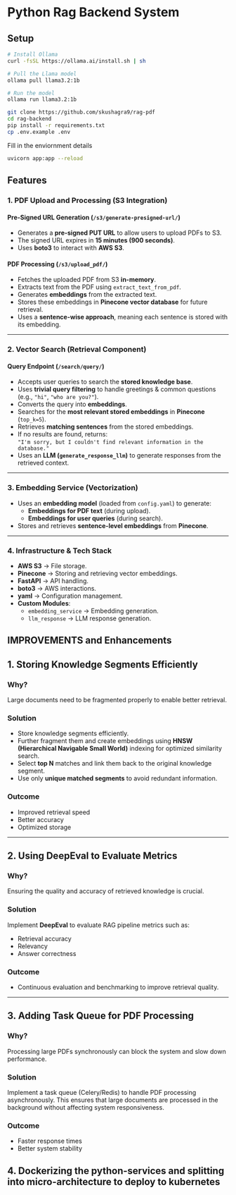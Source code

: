 # Python Rag Backend System

## Setup
```sh
# Install Ollama
curl -fsSL https://ollama.ai/install.sh | sh  

# Pull the Llama model
ollama pull llama3.2:1b

# Run the model
ollama run llama3.2:1b
```

```sh
git clone https://github.com/skushagra9/rag-pdf
cd rag-backend
pip install -r requirements.txt 
cp .env.example .env
```

Fill in the enviornment details

```sh 
uvicorn app:app --reload
```


## Features

### **1. PDF Upload and Processing (S3 Integration)**

#### **Pre-Signed URL Generation (`/s3/generate-presigned-url/`)**
- Generates a **pre-signed PUT URL** to allow users to upload PDFs to S3.
- The signed URL expires in **15 minutes (900 seconds)**.
- Uses **boto3** to interact with **AWS S3**.

#### **PDF Processing (`/s3/upload_pdf/`)**
- Fetches the uploaded PDF from S3 **in-memory**.
- Extracts text from the PDF using `extract_text_from_pdf`.
- Generates **embeddings** from the extracted text.
- Stores these embeddings in **Pinecone vector database** for future retrieval.
- Uses a **sentence-wise approach**, meaning each sentence is stored with its embedding.

---

### **2. Vector Search (Retrieval Component)**

#### **Query Endpoint (`/search/query/`)**
- Accepts user queries to search the **stored knowledge base**.
- Uses **trivial query filtering** to handle greetings & common questions (e.g., `"hi"`, `"who are you?"`).
- Converts the query into **embeddings**.
- Searches for the **most relevant stored embeddings** in **Pinecone** (`top_k=5`).
- Retrieves **matching sentences** from the stored embeddings.
- If no results are found, returns:  
  `"I'm sorry, but I couldn't find relevant information in the database."`
- Uses an **LLM (`generate_response_llm`)** to generate responses from the retrieved context.

---

### **3. Embedding Service (Vectorization)**

- Uses an **embedding model** (loaded from `config.yaml`) to generate:
  - **Embeddings for PDF text** (during upload).
  - **Embeddings for user queries** (during search).
- Stores and retrieves **sentence-level embeddings** from **Pinecone**.

---

### **4. Infrastructure & Tech Stack**
- **AWS S3** → File storage.
- **Pinecone** → Storing and retrieving vector embeddings.
- **FastAPI** → API handling.
- **boto3** → AWS interactions.
- **yaml** → Configuration management.
- **Custom Modules**:
  - `embedding_service` → Embedding generation.
  - `llm_response` → LLM response generation.

## IMPROVEMENTS and Enhancements

## 1. Storing Knowledge Segments Efficiently  

### Why?  
Large documents need to be fragmented properly to enable better retrieval.

### Solution  
- Store knowledge segments efficiently.  
- Further fragment them and create embeddings using **HNSW (Hierarchical Navigable Small World)** indexing for optimized similarity search.  
- Select **top N** matches and link them back to the original knowledge segment.  
- Use only **unique matched segments** to avoid redundant information.  

### Outcome  
- Improved retrieval speed  
- Better accuracy  
- Optimized storage  


---

## 2. Using DeepEval to Evaluate Metrics

### Why?  
Ensuring the quality and accuracy of retrieved knowledge is crucial.

### Solution  
Implement **DeepEval** to evaluate RAG pipeline metrics such as:  
- Retrieval accuracy  
- Relevancy  
- Answer correctness  

### Outcome  
- Continuous evaluation and benchmarking to improve retrieval quality.  

---

## 3. Adding Task Queue for PDF Processing

### Why?  
Processing large PDFs synchronously can block the system and slow down performance.

### Solution  
Implement a task queue (Celery/Redis) to handle PDF processing asynchronously. This ensures that large documents are processed in the background without affecting system responsiveness.

### Outcome  
- Faster response times  
- Better system stability  

## 4. Dockerizing the python-services and splitting into micro-architecture to deploy to kubernetes